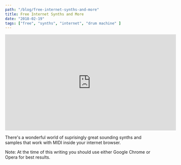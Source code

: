 ```yaml
---
path: "/blog/free-internet-synths-and-more"
title: Free Internet Synths and More
date: "2018-02-19"
tags: ["free", "synths", "internet", "drum machine" ]
---
```

<iframe width="560" height="315" src="https://www.youtube-nocookie.com/embed/ju-X4Amhm78?html5=1" frameborder="0" allow="autoplay; encrypted-media" allowfullscreen></iframe>

There's a wonderful world of suprisingly great sounding synths and samples that work with MIDI inside your internet browser. 

Note: At the time of this writing you should use either Google Chrome or Opera for best results. 